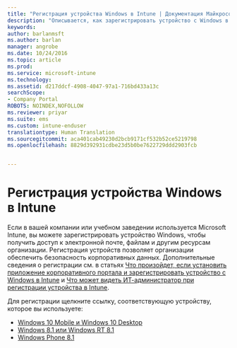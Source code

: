 ```yaml
---
title: "Регистрация устройства Windows в Intune | Документация Майкрософт"
description: "Описывается, как зарегистрировать устройство с Windows в Intune."
keywords: 
author: barlanmsft
ms.author: barlan
manager: angrobe
ms.date: 10/24/2016
ms.topic: article
ms.prod: 
ms.service: microsoft-intune
ms.technology: 
ms.assetid: d217ddcf-4908-4047-97a1-716bd433a13c
searchScope:
- Company Portal
ROBOTS: NOINDEX,NOFOLLOW
ms.reviewer: priyar
ms.suite: ems
ms.custom: intune-enduser
translationtype: Human Translation
ms.sourcegitcommit: aca401cab49230d2bcb9171cf532b52ce5219798
ms.openlocfilehash: 8829d392931cdbe23d5b0be7622729ddd2903fcb


---
```



# <a name="enroll-your-windows-device-in-intune"></a>Регистрация устройства Windows в Intune

Если в вашей компании или учебном заведении используется Microsoft Intune, вы можете зарегистрировать устройство Windows, чтобы получить доступ к электронной почте, файлам и другим ресурсам организации. Регистрация устройств позволяет организации обеспечить безопасность корпоративных данных. Дополнительные сведения о регистрации см. в статьях [Что произойдет, если установить приложение корпоративного портала и зарегистрировать устройство с Windows в Intune](what-happens-if-you-install-the-company-portal-app-and-enroll-your-device-in-intune-windows.md) и [Что может видеть ИТ-администратор при регистрации устройства в Intune](what-info-can-your-company-see-when-you-enroll-your-device-in-intune.md).

Для регистрации щелкните ссылку, соответствующую устройству, которое вы используете:

-  [Windows 10 Mobile и Windows 10 Desktop](enroll-your-w10-phone-or-w10-pc-windows.md)
-  [Windows 8.1 или Windows RT 8.1](enroll-your-w81-or-rt81-windows.md)
-  [Windows Phone 8.1](enroll-your-wp81-windows.md)



<!--HONumber=Feb17_HO3-->


